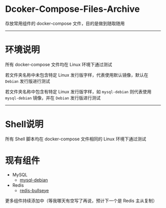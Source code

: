 # Dcoker-Compose-Files-Archive
存放常用组件的 docker-compose 文件，目的是做到随取随用

-------

# 环境说明

所有 docker-compose 文件均在 Linux 环境下通过测试

若文件夹名称中未包含特定 Linux 发行版字样，代表使用默认镜像，默认在 `Debian` 发行版进行测试

若文件夹名称中包含有特定 Linux 发行版字样，如 `mysql-debian` 则代表使用 `mysql-debian` 镜像，并在 `Debian` 发行版进行测试

------

# Shell说明

所有 Shell 脚本均在 docker-compose 文件相同的 Linux 环境下通过测试

# 现有组件

- MySQL
  - [mysql-debian](./mysql-debian/README.md)
- Redis
  - [redis-bullseye](./redis-bullseye/README.md)

更多组件持续添加中（等我哪天有空写了再说，预计下一个是 Redis 主从复制）
